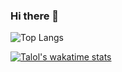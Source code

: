 ### Hi there 👋
![Top Langs](https://github-readme-stats.vercel.app/api/top-langs/?username=Talol-efron&layout=compact)

[![Talol's wakatime stats](https://github-readme-stats.vercel.app/api/wakatime?username=Talol-efron)](https://github.com/anuraghazra/github-readme-stats)

<!--
**Talol-efron/Talol-efron** is a ✨ _special_ ✨ repository because its `README.md` (this file) appears on your GitHub profile.

Here are some ideas to get you started:

- 🔭 I’m currently working on ...
- 🌱 I’m currently learning ...
- 👯 I’m looking to collaborate on ...
- 🤔 I’m looking for help with ...
- 💬 Ask me about ...
- 📫 How to reach me: ...
- 😄 Pronouns: ...
- ⚡ Fun fact: ...
-->
